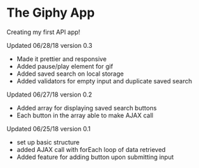 **The Giphy App**
===========================

Creating my first API app!

Updated 06/28/18 version 0.3
- Made it prettier and responsive
- Added pause/play element for gif
- Added saved search on local storage
- Added validators for empty input and duplicate saved search

Updated 06/27/18 version 0.2
- Added array for displaying saved search buttons
- Each button in the array able to make AJAX call

Updated 06/25/18 version 0.1
- set up basic structure
- added AJAX call with forEach loop of data retrieved
- Added feature for adding button upon submitting input
